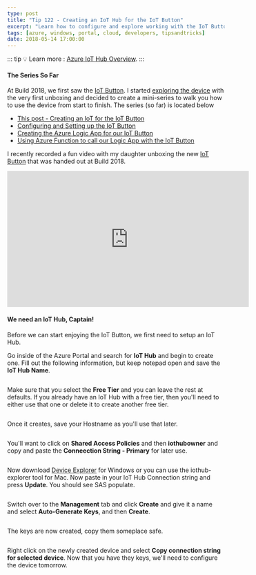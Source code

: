 ```yaml
---
type: post
title: "Tip 122 - Creating an IoT Hub for the IoT Button"
excerpt: "Learn how to configure and explore working with the IoT Button"
tags: [azure, windows, portal, cloud, developers, tipsandtricks]
date: 2018-05-14 17:00:00
---
```


::: tip
:bulb: Learn more : [Azure IoT Hub Overview](https://docs.microsoft.com/azure/iot-hub/about-iot-hub?WT.mc_id=docs-azuredevtips-micrum).
:::

#### The Series So Far

At Build 2018, we first saw the [IoT Button](http://aka.ms/button?WT.mc_id=akams-azuredevtips-micrum). I started [exploring the device](https://www.youtube.com/watch?v=OdGHWwRBf_c?WT.mc_id=youtube-azuredevtips-micrum) with the very first unboxing and decided to create a mini-series to walk you how to use the device from start to finish. The series (so far) is located below

* [This post - Creating an IoT for the IoT Button](https://microsoft.github.io/AzureTipsAndTricks/blog/tip122.html)
* [Configuring and Setting up the IoT Button](https://microsoft.github.io/AzureTipsAndTricks/blog/tip123.html)
* [Creating the Azure Logic App for our IoT Button](https://microsoft.github.io/AzureTipsAndTricks/blog/tip124.html)
* [Using Azure Function to call our Logic App with the IoT Button](https://microsoft.github.io/AzureTipsAndTricks/blog/tip125.html)

I recently recorded a fun video with my daughter unboxing the new [IoT Button](http://aka.ms/button?WT.mc_id=akams-azuredevtips-micrum) that was handed out at Build 2018. 

<iframe width="560" height="315" src="https://www.youtube.com/embed/OdGHWwRBf_c?rel=0" frameborder="0" allow="autoplay; encrypted-media" allowfullscreen></iframe>

#### We need an IoT Hub, Captain!

Before we can start enjoying the IoT Button, we first need to setup an IoT Hub. 

Go inside of the Azure Portal and search for **IoT Hub** and begin to create one. Fill out the following information, but keep notepad open and save the **IoT Hub Name**. 

<img :src="$withBase('/files/iotbutton1.png')">

Make sure that you select the **Free Tier** and you can leave the rest at defaults. If you already have an IoT Hub with a free tier, then you'll need to either use that one or delete it to create another free tier. 

<img :src="$withBase('/files/iotbutton2.png')">

Once it creates, save your Hostname as you'll use that later. 

<img :src="$withBase('/files/iotbutton3.png')">

You'll want to click on **Shared Access Policies** and then **iothubowner** and copy and paste the **Conneection String - Primary** for later use.

<img :src="$withBase('/files/iotbutton4.png')">

Now download [Device Explorer](https://github.com/Azure/azure-iot-sdks/releases?WT.mc_id=github-azuredevtips-micrum) for Windows or you can use the iothub-explorer tool for Mac. Now paste in your IoT Hub Connection string and press **Update**. You should see SAS populate. 

<img :src="$withBase('/files/iotbutton5.png')">

Switch over to the **Management** tab and click **Create** and give it a name and select **Auto-Generate Keys**, and then **Create**.

<img :src="$withBase('/files/iotbutton6.png')">

The keys are now created, copy them someplace safe. 

<img :src="$withBase('/files/iotbutton7.png')">

Right click on the newly created device and select **Copy connection string for selected device**. Now that you have they keys, we'll need to configure the device tomorrow. 
